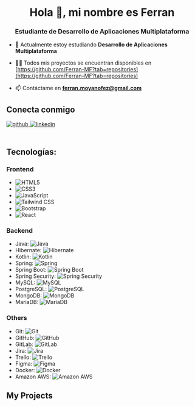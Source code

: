 <h1 align="center">Hola 👋, mi nombre es Ferran</h1>
<h3 align="center">Estudiante de Desarrollo de Aplicaciones Multiplataforma</h3>

- 🌱 Actualmente estoy estudiando **Desarrollo de Aplicaciones Multiplataforma**

- 👨‍💻 Todos mis proyectos se encuentran disponibles en [https://github.com/Ferran-MF?tab=repositories](https://github.com/Ferran-MF?tab=repositories)

- 📫 Contáctame en **ferran.moyanofez@gmail.com**


## Conecta conmigo
<div>
<a href="https://github.com/Ferran-MF" target="_blank">
<img src=https://img.shields.io/badge/github-%2324292e.svg?&style=for-the-badge&logo=github&logoColor=white alt=github style="margin-bottom: 5px;" />
</a>
<a href="https://www.linkedin.com/in/ferran-moyano-fernandez-607864208/" target="_blank">
<img src=https://img.shields.io/badge/linkedin-%231E77B5.svg?&style=for-the-badge&logo=linkedin&logoColor=white alt=linkedin style="margin-bottom: 5px;" />
</a>  
</div>  
<br/>  

## Tecnologías:

### Frontend
- ![HTML5](https://img.shields.io/badge/HTML5-E34F26?logo=html5&logoColor=white)
- ![CSS3](https://img.shields.io/badge/CSS3-1572B6?logo=css3&logoColor=white)
- ![JavaScript](https://img.shields.io/badge/JavaScript-F7DF1E?logo=javascript&logoColor=black)
- ![Tailwind CSS](https://img.shields.io/badge/Tailwind_CSS-38B2AC?logo=tailwind-css&logoColor=white)
- ![Bootstrap](https://img.shields.io/badge/Bootstrap-563D7C?logo=bootstrap&logoColor=white)
- ![React](https://img.shields.io/badge/React-61DAFB?logo=react&logoColor=white)

### Backend
- Java: ![Java](https://img.shields.io/badge/Java-007396?logo=java&logoColor=white)
- Hibernate: ![Hibernate](https://img.shields.io/badge/Hibernate-59666C?logo=hibernate&logoColor=white)
- Kotlin: ![Kotlin](https://img.shields.io/badge/Kotlin-0095D5?logo=kotlin&logoColor=white)
- Spring: ![Spring](https://img.shields.io/badge/Spring-6DB33F?logo=spring&logoColor=white)
- Spring Boot: ![Spring Boot](https://img.shields.io/badge/Spring_Boot-6DB33F?logo=spring-boot&logoColor=white)
- Spring Security: ![Spring Security](https://img.shields.io/badge/Spring_Security-6DB33F?logo=spring-security&logoColor=white)
- MySQL: ![MySQL](https://img.shields.io/badge/MySQL-4479A1?logo=mysql&logoColor=white)
- PostgreSQL: ![PostgreSQL](https://img.shields.io/badge/PostgreSQL-336791?logo=postgresql&logoColor=white)
- MongoDB: ![MongoDB](https://img.shields.io/badge/MongoDB-47A248?logo=mongodb&logoColor=white)
- MariaDB: ![MariaDB](https://img.shields.io/badge/-MariaDB-blue?style=flat-square&logo=mariadb&logoColor=white)

### Others
- Git: ![Git](https://img.shields.io/badge/Git-F05032?logo=git&logoColor=white)
- GitHub: ![GitHub](https://img.shields.io/badge/GitHub-181717?logo=github&logoColor=white)
- GitLab: ![GitLab](https://img.shields.io/badge/GitLab-FCA121?logo=gitlab&logoColor=white)
- Jira: ![Jira](https://img.shields.io/badge/Jira-0052CC?logo=jira&logoColor=white)
- Trello: ![Trello](https://img.shields.io/badge/Trello-0079BF?logo=trello&logoColor=white)
- Figma: ![Figma](https://img.shields.io/badge/Figma-F24E1E?logo=figma&logoColor=white)
- Docker: ![Docker](https://img.shields.io/badge/Docker-2496ED?logo=docker&logoColor=white)
- Amazon AWS: ![Amazon AWS](https://img.shields.io/badge/Amazon_AWS-232F3E?logo=amazon-aws&logoColor=white)

  
## My Projects





